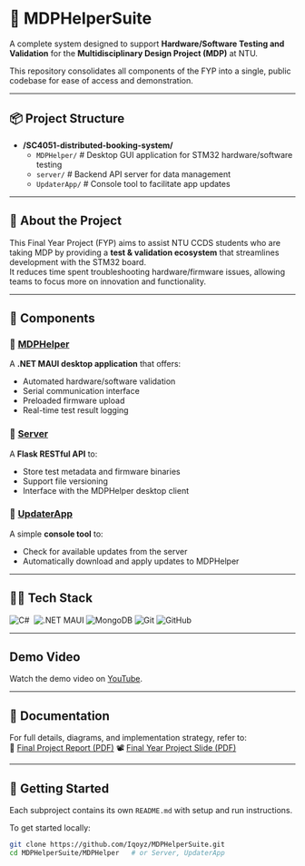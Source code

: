 # 🧰 MDPHelperSuite

A complete system designed to support **Hardware/Software Testing and Validation** for the **Multidisciplinary Design Project (MDP)** at NTU.

This repository consolidates all components of the FYP into a single, public codebase for ease of access and demonstration.

---

## 📦 Project Structure

- **/SC4051-distributed-booking-system/**
  - `MDPHelper/` # Desktop GUI application for STM32 hardware/software testing
  - `server/` # Backend API server for data management
  - `UpdaterApp/` # Console tool to facilitate app updates

---

## 🧠 About the Project

This Final Year Project (FYP) aims to assist NTU CCDS students who are taking MDP by providing a **test & validation ecosystem** that streamlines development with the STM32 board.  
It reduces time spent troubleshooting hardware/firmware issues, allowing teams to focus more on innovation and functionality.

---

## 📁 Components

### 🔹 [MDPHelper](./MDPHelper/)
A **.NET MAUI desktop application** that offers:
- Automated hardware/software validation
- Serial communication interface
- Preloaded firmware upload
- Real-time test result logging

### 🔹 [Server](./Server/)
A **Flask RESTful API** to:
- Store test metadata and firmware binaries
- Support file versioning
- Interface with the MDPHelper desktop client

### 🔹 [UpdaterApp](./UpdaterApp/)
A simple **console tool** to:
- Check for available updates from the server
- Automatically download and apply updates to MDPHelper

---

## 🧑‍💻 Tech Stack

![C#](https://img.shields.io/badge/-C%23-05122A?style=flat&logo=c-sharp&logoColor=239120)&nbsp;
![.NET MAUI](https://img.shields.io/badge/-.NET%20MAUI-05122A?style=flat&logo=dotnet&logoColor=512BD4)
![MongoDB](https://img.shields.io/badge/-MongoDB-05122A?style=flat&logo=mongodb&logoColor=47A248)
![Git](https://img.shields.io/badge/-Git-05122A?style=flat&logo=git)
![GitHub](https://img.shields.io/badge/-GitHub-05122A?style=flat&logo=github)

---

## Demo Video

Watch the demo video on [YouTube](https://youtu.be/2wcXU0GDDFA).

---

## 📄 Documentation

For full details, diagrams, and implementation strategy, refer to:  
📘 [Final Project Report (PDF)](./docs/fyp_report.pdf) 
📽️ [Final Year Project Slide (PDF)](./docs/fyp_presentation_slide.pdf) 

---

## 🚀 Getting Started

Each subproject contains its own `README.md` with setup and run instructions.

To get started locally:

```bash
git clone https://github.com/Iqoyz/MDPHelperSuite.git
cd MDPHelperSuite/MDPHelper   # or Server, UpdaterApp
